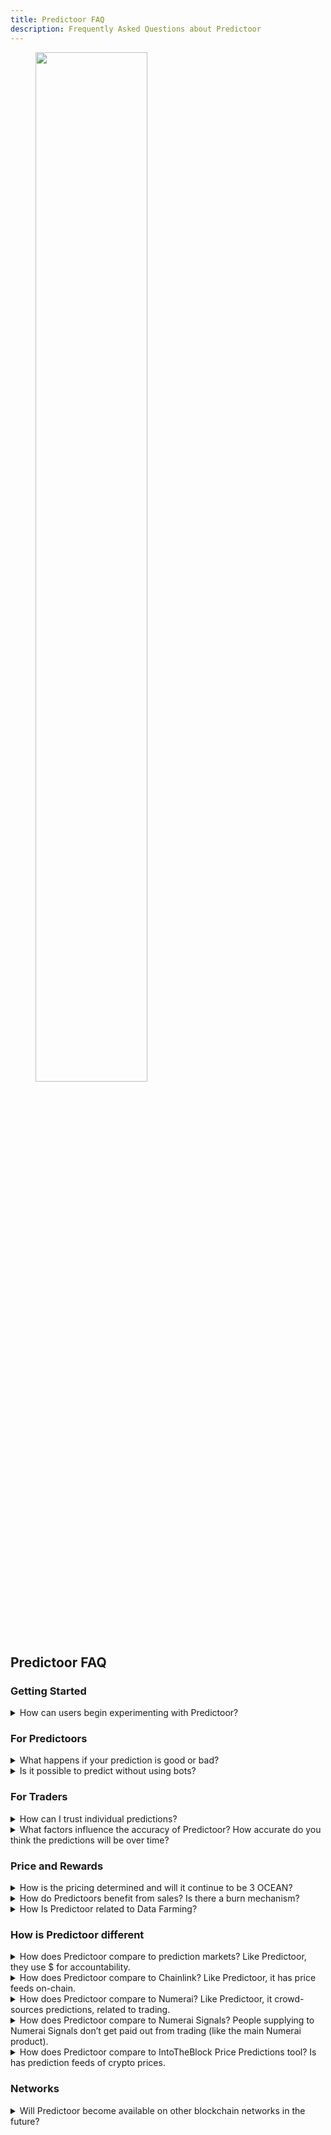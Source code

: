```yaml
---
title: Predictoor FAQ
description: Frequently Asked Questions about Predictoor
---
```


<figure><img src="../.gitbook/assets/predictoor/female12.png" width="65%" height="65%" alt=""></figure>

## Predictoor FAQ

### Getting Started

<details>

<summary>How can users begin experimenting with Predictoor?</summary>

You can start by playing with [predictoor.ai](https://predictoor.ai), then click "run bots" and go through [Predictoor](https://github.com/oceanprotocol/pdr-backend/blob/main/READMEs/predictoor.md) or [Trader](https://github.com/oceanprotocol/pdr-backend/blob/main/READMEs/trader.md) README. This [blog](https://blog.oceanprotocol.com/meet-predictoor-accountable-accurate-prediction-feeds-8b104d26a5d9#048b) "How to Earn" section has details.  

</details>

### For Predictoors

<details>

<summary>What happens if your prediction is good or bad?</summary> 

If the prediction is wrong, your staked amount on that prediction is going to be slashed and distributed among people who submitted the right predictions.

</details>

<details>

<summary>Is it possible to predict without using bots?</summary>

Before we answer, please understand that to make decent money, it will take hundreds or thousands of submissions, guided by AI/ML models. So doing this manually would be tedious and error-prone. Therefore a bot is the most practical way. This is why the Predictoor core team has made it easy to run a bot. Here are the getting-started READMEs [Predictoor](https://github.com/oceanprotocol/pdr-backend/blob/main/READMEs/predictoor.md) and [Trader](https://github.com/oceanprotocol/pdr-backend/blob/main/READMEs/trader.md), respectively.  

To the question "Is it possible to predict without a bot", the specific answer is "Yes". Here are the details
- Somehow you need to submit an up/down prediction, with OCEAN stake, as a transaction to Sapphire chain. Here are the Possible ways to do such a transaction:
  - (a) Core team-supplied Python bot
  - (b) simple Python script
  - (c) Use "Write Contract" in [Sapphire blockchain explorer](https://explorer.sapphire.oasis.io)
  - (d) 3rd-party bot that decides to support this
  - (e) dapp that decides to support this

</details>

### For Traders

<details>

<summary>How can I trust individual predictions?</summary>

The most important metric to assess confidence in a prediction is "how much OCEAN have people *staked* on this prediction", both up and down. It's how much they're willing to lose if they're wrong. This metric is not gameable because OCEAN has scarcity. It's "put your money where your mouth is".

</details>

<details>

<summary>What factors influence the accuracy of Predictoor? How accurate do you think the predictions will be over time?</summary>

That's up to Predictoors to figure out! Certainly, historical price information has a huge influence. After that, there are many possibilities: other CEX and DEX data, on-chain data, social media data, GitHub data, news, weather, and more. The [Predictoor README](https://github.com/oceanprotocol/pdr-backend/blob/main/READMEs/predictoor.md) gets you started, using historical price information.

</details>

### Price and Rewards

<details>

<summary>How is the pricing determined and will it continue to be 3 OCEAN?</summary>

Pricing is 3 OCEAN for one feed for 24 hours. It will be like that for the near-term future. We can expect price changes and price structure over time, as the Predictoor core team learns what pricing makes sense.

</details>

<details>

<summary>How do Predictoors benefit from sales? Is there a burn mechanism?</summary>

20% of prediction feed sales go to OPF. A portion of that is passed on to the Ocean community, including burning.

</details>

<details>

<summary>How Is Predictoor related to Data Farming?</summary>

Predictoor is its own dapp, stack, and set of feeds. In addition, the Ocean Data Farming infrastructure is extended to incentivize for activities within Predictoor.

Starting Nov 9, 2023 via "Predictoor Data Farming", there is 37000 OCEAN (about $10K) and several $K worth of ROSE allocated weekly to Predictoor DF. This will be used to purchase prediction feeds, alongside purchases by traders, etc. 80% of prediction feed sales goes to predictoors themselves.

</details>


### How is Predictoor different
<details>

<summary>How does Predictoor compare to prediction markets? Like Predictoor, they use $ for accountability.</summary>

Prediction markets are for one-off predictions like “will Biden win in 2024?” whereas Predictoor-style prediction feeds are for a continuous stream of predictions.

</details>

<details>

<summary>How does Predictoor compare to Chainlink? Like Predictoor, it has price feeds on-chain.</summary>

Chainlink provides current prices on-chain, and Predictoor makes predictions for prices in the future.

</details>

<details>

<summary>How does Predictoor compare to Numerai? Like Predictoor, it crowd-sources predictions, related to trading.</summary>

They are different:  
- Numerai takes predictions, then aggregates them and uses them to trade directly. It operates as a hedge fund.  
- Whereas Predictoor takes predictions, then aggregates them and sells the aggregate. It operates as data feeds.  

Secondary differences:  
- Numerai focus is tradfi trading, as a hedge fund.  
- Whereas Predictoor is pure datafeeds, and applies to any vertical. Its first use case is defi trading.  
- Currently Numerai is mostly centralized.  
- Whereas Predictoor is decentralized. Predictoor tech may be useful to Numerai to help decentralize  

</details>

<details>

<summary>How does Predictoor compare to Numerai Signals? People supplying to Numerai Signals don’t get paid out from trading (like the main Numerai product).</summary>

In Numerai Signals, payout is a function of the submitter’s “originality” compared to other signals. These signals are used as inputs for prediction models in Numerai main product.  

Whereas in Predictoor, payout is a function of the the accuracy of the submitter’s prediction, compared to the true value. These signals are predictions, directly.

</details>

<details>

<summary>How does Predictoor compare to IntoTheBlock Price Predictions tool? Is has prediction feeds of crypto prices.</summary>

The IntoTheBlock tool is run internally by IntoTheBlock, to build build centralized AI models that are served up via a REST API and a webapp.

You can view Predictoor as a "next-gen" version of that tool: a decentralized version that crowd-sources predictions.

- Crowd-sourcing with accuracy incentives has potential to do much better than any centralized approach. It doesn't rely on the ideas of a single team; instead it makes the opportunity to predict open to anyone in the world. A perpetual data-science competition. The incentives mean that only the best will stick around. This will get reflected in the prediction feeds' accuracies.
- Being decentralized means one doesn't need to rely on a centralized actor running centralized services. Useful for anyone coming to rely on prediction feeds.

Finally, Predictoor's ambition is broader: to extend beyond crypto into energy, weather, agriculture and more. It's easier to expand scope of decentralized feeds, because you don't need to spin up a new team to focus on each new vertical.

</details>


### Networks

<details>

<summary>Will Predictoor become available on other blockchain networks in the future?</summary>

Predictoor needs to leverage a privacy-preserving EVM chain which is in production. Oasis Sapphire is currently the only such chain.
  
</details>


